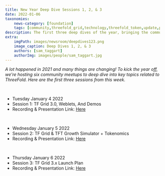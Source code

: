 ```yaml
---
title: New Year Deep Dive Sessions 1, 2, & 3
date: 2022-01-06
taxonomies:
    news-category: [foundation]
    tags: [community,threefold_grid,technology,threefold_token,update,peer_to_peer]
description: The first three deep dives of the year, bringing the community up to speed on all things ThreeFold.
extra:
    imgPath: images/newsroom/deepdives123.png
    image_caption: Deep Dives 1, 2, & 3
    authors: [sam_taggart]
    authorImg: images/people/sam_taggart.jpg
---
```



*A lot happened in 2021 and many things are changing! To kick the year off, we're hosting six community meetups to deep dive into key topics related to ThreeFold. Here are the first three sessions from this week.*

<br/>

- Tuesday January 4 2022
- Session 1: TF Grid 3.0, Weblets, And Demos
- Recording & Presentation Link: [Here](https://forum.threefold.io/t/tf-deep-dive-session-1-tf-grid-3-weblets-demos/1673/3)

<br/>

- Wednesday January 5 2022
- Session 2: TF Grid & TFT Growth Simulator + Tokenomics
- Recording & Presentation Link: [Here](https://forum.threefold.io/t/tf-deep-dive-session-2-tf-grid-tft-growth-simulator-tokenomics/1682/2)

<br/>

- Thursday January 6 2022
- Session 3: TF Grid 3.x Launch Plan
- Recording & Presentation Link: [Here](https://forum.threefold.io/t/tf-deep-dive-session-3-tf-grid-3-x-launch-plan/1694)